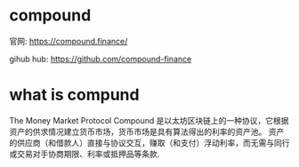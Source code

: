 # compound

官网: https://compound.finance/

gihub hub: https://github.com/compound-finance

# what is compund
The Money Market Protocol
Compound 是以太坊区块链上的一种协议，它根据资产的供求情况建立货币市场，货币市场是具有算法得出的利率的资产池。 
资产的供应商（和借款人）直接与协议交互，赚取（和支付）浮动利率，而无需与同行或交易对手协商期限、利率或抵押品等条款.